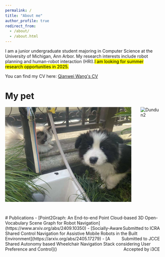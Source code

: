 ```yaml
---
permalink: /
title: "About me"
author_profile: true
redirect_from: 
  - /about/
  - /about.html
---
```


I am a junior undergraduate student majoring in Computer Science at the University of Michigan, Ann Arbor. My research interests include robot planning and human-robot interaction (HRI).<mark>I am looking for summer research opportunities in 2025.</mark>

You can find my CV here: [Qianwei Wang's CV](../assets/RESUME.pdf)



# My pet
<div style="width: 100%; display: flex; justify-content: flex-start;">
    <div style="margin-right: 30px;">
        <img src="../assets/dog1.png" alt="Dundun" style="width:500px;"/>
    </div>
    <div>
        <img src="../assets/dog2.png" alt="Dundun2" style="width:500px;"/>
    </div>
</div>

<div style="margin-top: 40px;"></div> 
# Publications
- [Point2Graph: An End-to-end Point Cloud-based 3D Open-Vocabulary Scene Graph for Robot Navigation](https://www.arxiv.org/abs/2409.10350) <span style="float: right;">Submitted to ICRA</span>
- [Socially-Aware Shared Control Navigation for Assistive Mobile Robots in the Built Environment](https://arxiv.org/abs/2405.17279) <span style="float: right;">Submitted to JCCE</span>
- [A Shared Autonomy based Wheelchair Navigation Stack considering User Preference and Control]() <span style="float: right;">Accepted by i3CE</span>

